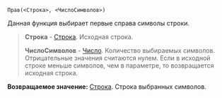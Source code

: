 ```bsl
Прав(<Строка>, <ЧислоСимволов>)
```

Данная функция выбирает первые справа символы строки.

> **Строка** - [Строка](v8help://SyntaxHelperQueries/LitString). Исходная строка.
> 
> **ЧислоСимволов** - [Число](v8help://SyntaxHelperQueries/LitHum). Количество выбираемых символов. Отрицательные значения считаются нулем. Если в исходной строке меньше символов, чем в параметре, то возвращается исходная строка.

**Возвращаемое значение:** [Строка](v8help://SyntaxHelperQueries/LitString). Строка выбранных символов.